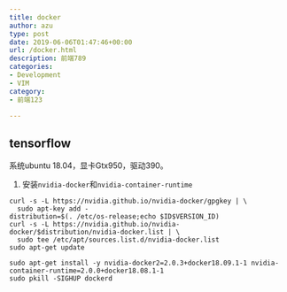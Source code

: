 ```yaml
---
title: docker
author: azu
type: post
date: 2019-06-06T01:47:46+00:00
url: /docker.html
description: 前端789
categories:
- Development
- VIM
category:
- 前端123

---
```

## tensorflow
系统ubuntu 18.04，显卡Gtx950，驱动390。 
1. 安装`nvidia-docker`和`nvidia-container-runtime`    
```shell
curl -s -L https://nvidia.github.io/nvidia-docker/gpgkey | \
  sudo apt-key add -
distribution=$(. /etc/os-release;echo $ID$VERSION_ID)
curl -s -L https://nvidia.github.io/nvidia-docker/$distribution/nvidia-docker.list | \
  sudo tee /etc/apt/sources.list.d/nvidia-docker.list
sudo apt-get update
```
```shell
sudo apt-get install -y nvidia-docker2=2.0.3+docker18.09.1-1 nvidia-container-runtime=2.0.0+docker18.08.1-1
sudo pkill -SIGHUP dockerd
```
